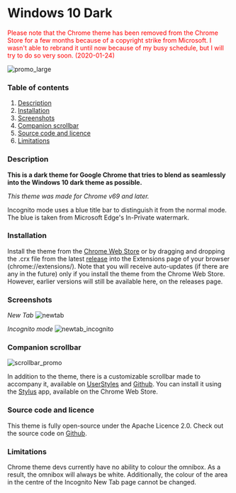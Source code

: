 # Windows 10 Dark

<span style="color:red">Please note that the Chrome theme has been removed from the Chrome Store for a few months because of a copyright strike from Microsoft. I wasn't able to rebrand it until now because of my busy schedule, but I will try to do so very soon. (2020-01-24)</span>

![promo_large](https://raw.githubusercontent.com/InsanityDevice/Windows-10-Dark-theme-for-Google-Chrome/master/Images/promo_large.png)

### Table of contents
1. [Description](https://insanitydevice.github.io/Windows-10-Dark-theme-for-Google-Chrome/#description)
2. [Installation](https://insanitydevice.github.io/Windows-10-Dark-theme-for-Google-Chrome/#installation)
3. [Screenshots](https://insanitydevice.github.io/Windows-10-Dark-theme-for-Google-Chrome/#screenshots)
4. [Companion scrollbar](https://insanitydevice.github.io/Windows-10-Dark-theme-for-Google-Chrome/#companion-scrollbar)
5. [Source code and licence](https://insanitydevice.github.io/Windows-10-Dark-theme-for-Google-Chrome/#source-code-and-licence)
6. [Limitations](https://insanitydevice.github.io/Windows-10-Dark-theme-for-Google-Chrome/#limitations)

### Description
**This is a dark theme for Google Chrome that tries to blend as seamlessly into the Windows 10 dark theme as possible.**

*This theme was made for Chrome v69 and later.* 

Incognito mode uses a blue title bar to distinguish it from the normal mode. The blue is taken from Microsoft Edge's In-Private watermark.

### Installation
Install the theme from the [Chrome Web Store](https://chrome.google.com/webstore/detail/windows-10-dark/baebencgofnhbdimnijacljeoegbokeh) or by dragging and dropping the .crx file from the latest [release](https://github.com/InsanityDevice/Windows-10-Dark-theme-for-Google-Chrome/releases) into the Extensions page of your browser (chrome://extensions/). Note that you will receive auto-updates (if there are any in the future) only if you install the theme from the Chrome Web Store. However, earlier versions will still be available here, on the releases page.

### Screenshots

*New Tab*
![newtab](https://raw.githubusercontent.com/InsanityDevice/Windows-10-Dark-theme-for-Google-Chrome/master/Images/screenshot_1.png)

*Incognito mode*
![newtab_incognito](https://raw.githubusercontent.com/InsanityDevice/Windows-10-Dark-theme-for-Google-Chrome/master/Images/screenshot_2.png)

### Companion scrollbar

![scrollbar_promo](https://raw.githubusercontent.com/InsanityDevice/Windows-10-Dark-theme-for-Google-Chrome/master/Images/scrollbar_promo_lossless.png)

In addition to the theme, there is a customizable scrollbar made to accompany it, available on [UserStyles](https://userstyles.org/styles/166079/windows-10-dark-scrollbar) and [Github](https://raw.githubusercontent.com/InsanityDevice/Windows-10-Dark-theme-for-Google-Chrome/master/Windows-10-Dark-Scrollbar.user.css). You can install it using the [Stylus](https://chrome.google.com/webstore/detail/stylus/clngdbkpkpeebahjckkjfobafhncgmne) app, available on the Chrome Web Store.

### Source code and licence
This theme is fully open-source under the Apache Licence 2.0. Check out the source code on [Github](https://github.com/InsanityDevice/Windows-10-Dark-theme-for-Google-Chrome).

### Limitations
Chrome theme devs currently have no ability to colour the omnibox. As a result, the omnibox will always be white. Additionally, the colour of the area in the centre of the Incognito New Tab page cannot be changed.
